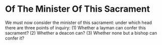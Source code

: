 # Of The Minister Of This Sacrament

We must now consider the minister of this sacrament: under which head there are three points of inquiry:
(1) Whether a layman can confer this sacrament?
(2) Whether a deacon can?
(3) Whether none but a bishop can confer it?